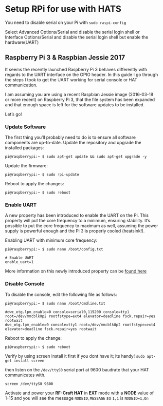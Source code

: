 # Setup RPi for use with HATS

You need to disable serial on your Pi with 
`sudo raspi-config`

Select Advanced Options/Serial and disable the serial login shell or Interface Options/Serial and disable the serial login shell but enable the hardware(UART)


## Raspberry Pi 3 & Raspbian Jessie 2017

It seems the recently launched Raspberry Pi 3 behaves differently with regards to the UART interface on the GPIO header. In this guide I go through the steps I took to get the UART working for serial console or HAT communication.

I am assuming you are using a recent Raspbian Jessie image (2016-03-18 or more recent) on Raspberry Pi 3, that the file system has been expanded and that enough space is left for the software updates to be installed.

Let’s go!

### Update Software

The first thing you’ll probably need to do is to ensure all software components are up-to-date. Update the repository and upgrade the installed packages:

`pi@raspberrypi:~ $ sudo apt-get update && sudo apt-get upgrade -y`

Update the firmware:

`pi@raspberrypi:~ $ sudo rpi-update`

Reboot to apply the changes:

`pi@raspberrypi:~ $ sudo reboot`

### Enable UART

 A new property has been introduced to enable the UART on the Pi. This property will put the core frequency to a minimum, ensuring stability. It’s possible to put the core frequency to maximum as well, assuming the power supply is powerful enough and the Pi 3 is properly cooled (heatsink!).

 Enabling UART with minimum core frequency:

 `pi@raspberrypi:~ $ sudo nano /boot/config.txt`

```
# Enable UART
enable_uart=1
```

More information on this newly introduced property can be [found here](https://www.raspberrypi.org/forums/viewtopic.php?f=28&t=141195)

### Disable Console

To disable the console, edit the following file as follows:

 `pi@raspberrypi:~ $ sudo nano /boot/cmdline.txt`

```
#dwc_otg.lpm_enable=0 console=serial0,115200 console=tty1 root=/dev/mmcblk0p2 rootfstype=ext4 elevator=deadline fsck.repair=yes rootwait
dwc_otg.lpm_enable=0 console=tty1 root=/dev/mmcblk0p2 rootfstype=ext4 elevator=deadline fsck.repair=yes rootwait
```

Reboot to apply the change:

`pi@raspberrypi:~ $ sudo reboot`

Verify by using screen
Install it first if you dont have it; its handy!
`sudo apt-get install screen`

then listen on the `/dev/ttyS0` serial port at 9600 baudrate that your HAT communicates with.

`screen /dev/ttyS0 9600`

Activate and power your **RF-Craft HAT** in **EXT** mode with a **NODE** value of 1-15 and you will see the message `NODEID,MESSAGE` so `1,1` is `NODEID=1,On`

